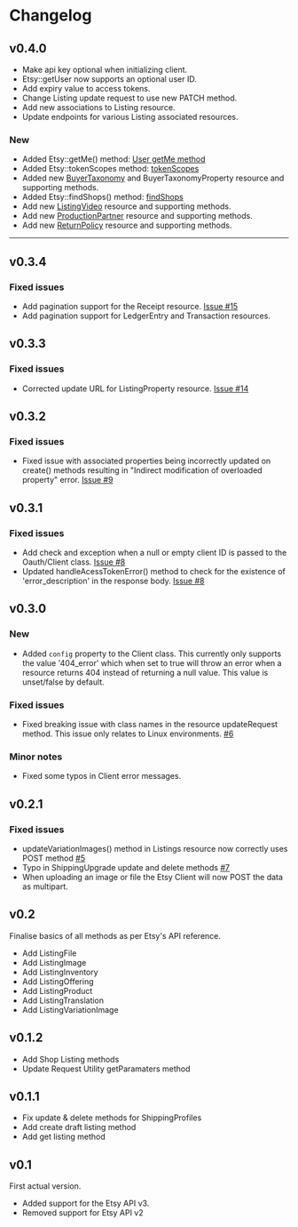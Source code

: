 # Changelog

## v0.4.0
* Make api key optional when initializing client.
* Etsy::getUser now supports an optional user ID.
* Add expiry value to access tokens.
* Change Listing update request to use new PATCH method.
* Add new associations to Listing resource.
* Update endpoints for various Listing associated resources.

### New
* Added Etsy::getMe() method: [User getMe method](https://developers.etsy.com/documentation/reference#operation/getMe)
* Added Etsy::tokenScopes method: [tokenScopes](https://developers.etsy.com/documentation/reference#operation/tokenScopes)
* Added new [BuyerTaxonomy](https://developers.etsy.com/documentation/reference#tag/BuyerTaxonomy) and BuyerTaxonomyProperty resource and supporting methods.
* Added Etsy::findShops() method: [findShops](https://developers.etsy.com/documentation/reference#operation/findShops)
* Add new [ListingVideo](https://developers.etsy.com/documentation/reference#tag/ShopListing-Video) resource and supporting methods.
* Add new [ProductionPartner](https://developers.etsy.com/documentation/reference#tag/Shop-ProductionPartner) resource and supporting methods.
* Add new [ReturnPolicy](https://developers.etsy.com/documentation/reference#tag/Shop-Return-Policy) resource and supporting methods.

---

## v0.3.4
### Fixed issues
* Add pagination support for the Receipt resource. [Issue #15](https://github.com/rhysnhall/etsy-php-sdk/issues/15)
* Add pagination support for LedgerEntry and Transaction resources.

## v0.3.3
### Fixed issues
* Corrected update URL for ListingProperty resource. [Issue #14](https://github.com/rhysnhall/etsy-php-sdk/issues/14)

## v0.3.2
### Fixed issues
* Fixed issue with associated properties being incorrectly updated on create() methods resulting in "Indirect modification of overloaded property" error. [Issue #9](https://github.com/rhysnhall/etsy-php-sdk/issues/9)

## v0.3.1

### Fixed issues
* Add check and exception when a null or empty client ID is passed to the Oauth/Client class. [Issue #8](https://github.com/rhysnhall/etsy-php-sdk/issues/8)
* Updated handleAcessTokenError() method to check for the existence of 'error_description' in the response body. [Issue #8](https://github.com/rhysnhall/etsy-php-sdk/issues/8)

## v0.3.0

### New
* Added `config` property to the Client class. This currently only supports the value '404_error' which when set to true will throw an error when a resource returns 404 instead of returning a null value. This value is unset/false by default.

### Fixed issues
* Fixed breaking issue with class names in the resource updateRequest method. This issue only relates to Linux environments. [#6](https://github.com/rhysnhall/etsy-php-sdk/issues/6)

### Minor notes
* Fixed some typos in Client error messages.

## v0.2.1

### Fixed issues
* updateVariationImages() method in Listings resource now correctly uses POST method [#5](https://github.com/rhysnhall/etsy-php-sdk/issues/5)
* Typo in ShippingUpgrade update and delete methods [#7](https://github.com/rhysnhall/etsy-php-sdk/issues/7)
* When uploading an image or file the Etsy Client will now POST the data as multipart.

## v0.2
Finalise basics of all methods as per Etsy's API reference.

* Add ListingFile
* Add ListingImage
* Add ListingInventory
* Add ListingOffering
* Add ListingProduct
* Add ListingTranslation
* Add ListingVariationImage

## v0.1.2
* Add Shop Listing methods
* Update Request Utility getParamaters method


## v0.1.1
* Fix update & delete methods for ShippingProfiles
* Add create draft listing method
* Add get listing method

## v0.1
First actual version.

* Added support for the Etsy API v3.
* Removed support for Etsy API v2
